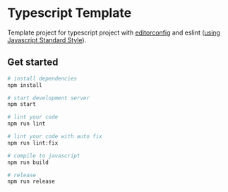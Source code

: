 # Typescript Template

Template project for typescript project with [editorconfig](https://editorconfig.org/) and eslint ([using Javascript Standard Style](https://standardjs.com/)).

## Get started

```bash
# install dependencies
npm install

# start development server
npm start

# lint your code
npm run lint

# lint your code with auto fix
npm run lint:fix

# compile to javascript
npm run build

# release
npm run release
```
